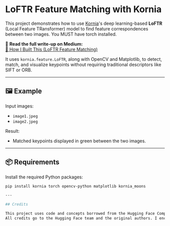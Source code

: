
# LoFTR Feature Matching with Kornia

This project demonstrates how to use [Kornia](https://github.com/kornia/kornia)'s deep learning-based **LoFTR** (Local Feature TRansformer) model to find feature correspondences between two images. You MUST have torch installed.

📖 **Read the full write-up on Medium:**  
[🔗 How I Built This (LoFTR Feature Matching)](https://medium.com/@yourusername/your-post-slug)

It uses `kornia.feature.LoFTR`, along with OpenCV and Matplotlib, to detect, match, and visualize keypoints without requiring traditional descriptors like SIFT or ORB.

---

## 🖼️ Example

Input images:

- `image1.jpeg`
- `image2.jpeg`

Result:

- Matched keypoints displayed in green between the two images.

---

## 📦 Requirements

Install the required Python packages:

```bash
pip install kornia torch opencv-python matplotlib kornia_moons

---

## Credits

This project uses code and concepts borrowed from the Hugging Face Computer Vision course.
All credits go to the Hugging Face team and the original authors. I encourage you to check out their course: https://huggingface.co/learn/computer-vision-course/unit0/welcome/welcome

